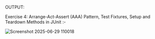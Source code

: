 OUTPUT:

Exercise 4: Arrange-Act-Assert (AAA) Pattern, Test Fixtures, Setup and 
Teardown Methods in JUnit :-

![Screenshot 2025-06-29 110018](https://github.com/user-attachments/assets/97b760e4-e8fa-4ec2-a5c3-8e1b7f2033e9)
